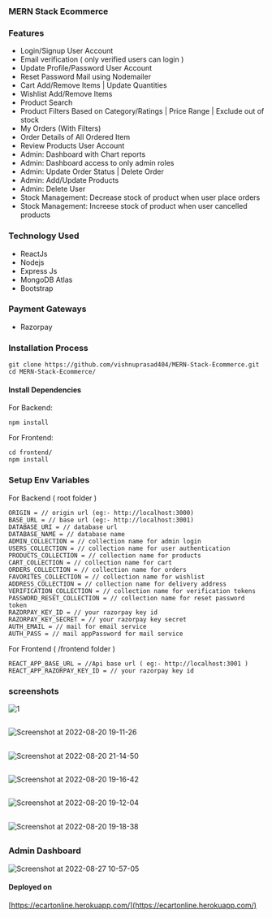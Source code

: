 ### MERN Stack Ecommerce

### Features
- Login/Signup User Account
- Email verification ( only verified users can login )
- Update Profile/Password User Account
- Reset Password Mail using Nodemailer
- Cart Add/Remove Items | Update Quantities
- Wishlist Add/Remove Items
- Product Search
- Product Filters Based on Category/Ratings | Price Range | Exclude out of stock
- My Orders (With Filters)
- Order Details of All Ordered Item
- Review Products User Account
- Admin: Dashboard with Chart reports
- Admin: Dashboard access to only admin roles
- Admin: Update Order Status | Delete Order
- Admin: Add/Update Products
- Admin: Delete User
- Stock Management: Decrease stock of product when user place orders  
- Stock Management: Increese stock of product when user cancelled products

### Technology Used
- ReactJs
- Nodejs
- Express Js
- MongoDB Atlas
- Bootstrap

### Payment Gateways
- Razorpay

### Installation Process

```
git clone https://github.com/vishnuprasad404/MERN-Stack-Ecommerce.git
cd MERN-Stack-Ecommerce/
```
#### Install Dependencies

For Backend:
```
npm install
```
For Frontend:
```
cd frontend/
npm install
```
### Setup Env Variables

For Backend ( root folder )
```
ORIGIN = // origin url (eg:- http://localhost:3000)
BASE_URL = // base url (eg:- http://localhost:3001)
DATABASE_URI = // database url
DATABASE_NAME = // database name
ADMIN_COLLECTION = // collection name for admin login
USERS_COLLECTION = // collection name for user authentication
PRODUCTS_COLLECTION = // collection name for products
CART_COLLECTION = // collection name for cart
ORDERS_COLLECTION = // collection name for orders
FAVORITES_COLLECTION = // collection name for wishlist
ADDRESS_COLLECTION = // collection name for delivery address
VERIFICATION_COLLECTION = // collection name for verification tokens
PASSWORD_RESET_COLLECTION = // collection name for reset password token
RAZORPAY_KEY_ID = // your razorpay key id
RAZORPAY_KEY_SECRET = // your razorpay key secret
AUTH_EMAIL = // mail for email service
AUTH_PASS = // mail appPassword for mail service
```

For Frontend ( /frontend folder )
```
REACT_APP_BASE_URL = //Api base url ( eg:- http://localhost:3001 )
REACT_APP_RAZORPAY_KEY_ID = // your razorpay key id
```
### screenshots


![1](https://user-images.githubusercontent.com/109088129/186895071-abc1eee9-5e07-4ce1-a153-8294e9c6545a.png)
##
![Screenshot at 2022-08-20 19-11-26](https://user-images.githubusercontent.com/109088129/186895103-5babb99a-ce07-4e43-a95c-1cce883f0389.png)
##
![Screenshot at 2022-08-20 21-14-50](https://user-images.githubusercontent.com/109088129/186895244-4b343f7d-2a95-4cff-a189-708b69023911.png)
##
![Screenshot at 2022-08-20 19-16-42](https://user-images.githubusercontent.com/109088129/186895361-7881819a-fa7b-44e1-829a-2efdfb9903d0.png)
##
![Screenshot at 2022-08-20 19-12-04](https://user-images.githubusercontent.com/109088129/186895391-97ce7576-1241-458a-947e-4e2311eb69dd.png)
##
![Screenshot at 2022-08-20 19-18-38](https://user-images.githubusercontent.com/109088129/186895448-6228b96d-23b0-417c-aac2-1bf0de4ab4db.png)
##
### Admin Dashboard

![Screenshot at 2022-08-27 10-57-05](https://user-images.githubusercontent.com/109088129/187016302-51b0e395-682f-4c08-903c-d2411a178f77.png)

#### Deployed on
[https://ecartonline.herokuapp.com/](https://ecartonline.herokuapp.com/)

